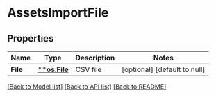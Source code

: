 # AssetsImportFile

## Properties
Name | Type | Description | Notes
------------ | ------------- | ------------- | -------------
**File** | [****os.File**](*os.File.md) | CSV file | [optional] [default to null]

[[Back to Model list]](../README.md#documentation-for-models) [[Back to API list]](../README.md#documentation-for-api-endpoints) [[Back to README]](../README.md)

